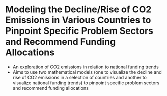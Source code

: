 # Modeling the Decline/Rise of CO2 Emissions in Various Countries to Pinpoint Specific Problem Sectors and Recommend Funding Allocations
* An exploration of CO2 emissions in relation to national funding trends
* Aims to use two mathematical models (one to visualize the decline and rise of CO2 emissions in a selection of countries and another to visualize national funding trends) to pinpoint specific problem sectors and recommend funding allocations
